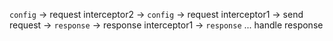 `config` -> request interceptor2 -> `config` -> request interceptor1 -> send request -> `response` -> response interceptor1
-> `response` ... handle response